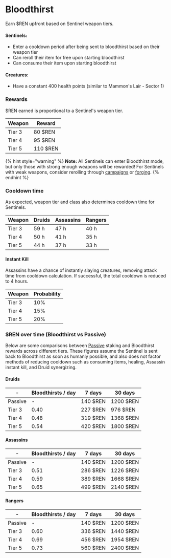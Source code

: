 # Bloodthirst

Earn $REN upfront based on Sentinel weapon tiers.

#### Sentinels:

* Enter a cooldown period after being sent to bloodthirst based on their weapon tier
* Can reroll their item for free upon starting bloodthirst
* Can consume their item upon starting bloodthirst

#### Creatures:

* Have a constant 400 health points (similar to Mammon's Lair - Sector 1)

### Rewards

$REN earned is proportional to a Sentinel's weapon tier.

| Weapon | Reward   |
| ------ | -------- |
| Tier 3 | 80 $REN  |
| Tier 4 | 95 $REN  |
| Tier 5 | 110 $REN |

{% hint style="warning" %}
**Note:** All Sentinels can enter Bloodthirst mode, but only those with strong enough weapons will be rewarded! For Sentinels with weak weapons, consider rerolling through [campaigns](campaigns.md) or [forging](../elves/weapons.md).
{% endhint %}

### Cooldown time

As expected, weapon tier and class also determines cooldown time for Sentinels.

| Weapon | Druids | Assassins | Rangers |
| ------ | ------ | --------- | ------- |
| Tier 3 | 59 h   | 47 h      | 40 h    |
| Tier 4 | 50 h   | 41 h      | 35 h    |
| Tier 5 | 44 h   | 37 h      | 33 h    |

#### Instant Kill

Assassins have a chance of instantly slaying creatures, removing attack time from cooldown calculation. If successful, the total cooldown is reduced to 4 hours.

| Weapon | Probability |
| ------ | ----------- |
| Tier 3 | 10%         |
| Tier 4 | 15%         |
| Tier 5 | 20%         |

### $REN over time (Bloodthirst vs Passive)

Below are some comparisons between [Passive](passive.md) staking and Bloodthirst rewards across different tiers. These figures assume the Sentinel is sent back to Bloodthirst as soon as humanly possible, and also does not factor methods of reducing cooldown such as consuming items, healing, Assassin instant kill, and Druid synergizing.

#### Druids

| -       | Bloodthirsts / day | 7 days   | 30 days   |
| ------- | ------------------ | -------- | --------- |
| Passive | -                  | 140 $REN | 1200 $REN |
| Tier 3  | 0.40               | 227 $REN | 976 $REN  |
| Tier 4  | 0.48               | 319 $REN | 1368 $REN |
| Tier 5  | 0.54               | 420 $REN | 1800 $REN |

#### Assassins

| -       | Bloodthirsts / day | 7 days   | 30 days   |
| ------- | ------------------ | -------- | --------- |
| Passive | -                  | 140 $REN | 1200 $REN |
| Tier 3  | 0.51               | 286 $REN | 1226 $REN |
| Tier 4  | 0.59               | 389 $REN | 1668 $REN |
| Tier 5  | 0.65               | 499 $REN | 2140 $REN |

#### Rangers

| -       | Bloodthirsts / day | 7 days   | 30 days   |
| ------- | ------------------ | -------- | --------- |
| Passive | -                  | 140 $REN | 1200 $REN |
| Tier 3  | 0.60               | 336 $REN | 1440 $REN |
| Tier 4  | 0.69               | 456 $REN | 1954 $REN |
| Tier 5  | 0.73               | 560 $REN | 2400 $REN |
